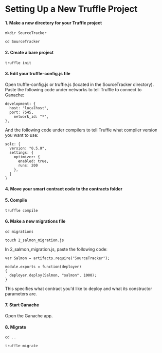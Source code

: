 Setting Up a New Truffle Project
================================

#### 1. Make a new directory for your Truffle project
`mkdir SourceTracker`

`cd SourceTracker`

#### 2. Create a bare project
`truffle init`

#### 3. Edit your truffle-config.js file
Open truffle-config.js or truffle.js (located in the SourceTracker directory). Paste the following code under networks to tell Truffle to connect to Ganache:
```
development: {
  host: "localhost",
  port: 7545,    
	network_id: "*",
},
```
And the following code under compilers to tell Truffle what compiler version you want to use:
```
solc: {
  version: "0.5.0",
  settings: {     
    optimizer: {
      enabled: true,
      runs: 200
    },
  }
}
```

#### 4. Move your smart contract code to the contracts folder

#### 5. Compile
`truffle compile`

#### 6. Make a new migrations file
`cd migrations`

`touch 2_salmon_migration.js`

In 2_salmon_migration.js, paste the following code:
```
var Salmon = artifacts.require("SourceTracker");

module.exports = function(deployer)
{
  deployer.deploy(Salmon, "salmon", 1000);
}
```
This specifies what contract you'd like to deploy and what its constructor parameters are.

#### 7. Start Ganache
Open the Ganache app.

#### 8. Migrate
`cd ..`

`truffle migrate`
